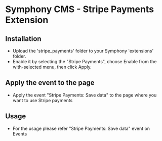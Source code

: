 # Symphony CMS - Stripe Payments Extension

## Installation

- Upload the 'stripe_payments' folder to your Symphony 'extensions' folder.
- Enable it by selecting the "Stripe Payments", choose Enable from the with-selected menu, then click Apply.

## Apply the event to the page

- Apply the event "Stripe Payments: Save data" to the page where you want to use Stripe payments

## Usage

- For the usage please refer "Stripe Payments: Save data" event on Events